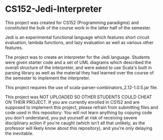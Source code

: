 # CS152-Jedi-Interpreter
This project was created for CS152 (Programming paradigms) and constituted the bulk of the course work in the latter half of the semester.

Jedi is an experimental functional language which features short circuit evaluation, lambda functions, and lazy evaluation as well as
various other features. 

The project was to create an interpreter for the Jedi language. Students were given starter code and a set of UML diagrams which described the overall structure of the interpreter, and were asked to use Scala's built in parsing library as well as the material they had learned over the course of the semester to implement the interpreter.

This project requires the use of scala-parser-combinators_2.12-1.0.5.jar file.

This project was NOT UPLOADED SO OTHER STUDENTS COULD CHEAT ON THEIR PROJECT. If you are currently enrolled in CS152 and are supposed
to implement this project, please refrain from submitting files and code used in this repository:
You will not learn anything by copying code you don't understand, you put yourself at risk of receiving severe disciplinary action if you're caught (which isn’t all that unlikely, as the professor will likely know about this repository), and you’re only delaying the inevitable.
